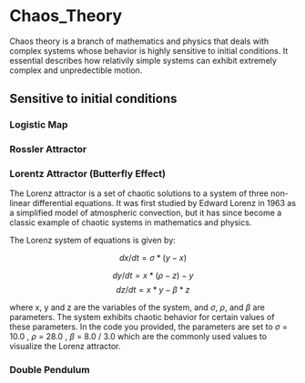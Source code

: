# Chaos_Theory
Chaos theory is a branch of mathematics and physics that deals with complex systems whose behavior is highly sensitive to initial conditions. It essential describes how relativily simple systems can exhibit extremely complex and unpredectible motion. 

## Sensitive to initial conditions
### Logistic Map
### Rossler Attractor
### Lorentz Attractor (Butterfly Effect)
The Lorenz attractor is a set of chaotic solutions to a system of three non-linear differential equations. It was first studied by Edward Lorenz in 1963 as a simplified model of atmospheric convection, but it has since become a classic example of chaotic systems in mathematics and physics.

The Lorenz system of equations is given by:

$$dx/dt = \sigma*(y-x)$$

$$dy/dt = x*(\rho-z)-y$$
$$dz/dt = x*y-\beta*z$$

where x, y and z are the variables of the system, and $\sigma$, $\rho$, and $\beta$ are parameters. The system exhibits chaotic behavior for certain values of these parameters. In the code you provided, the parameters are set to $\sigma$ = 10.0 , $\rho$ = 28.0 , $\beta$ = 8.0 / 3.0 which are the commonly used values to visualize the Lorenz attractor.


### Double Pendulum
